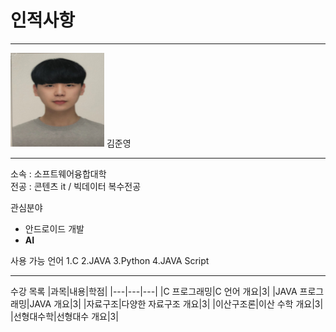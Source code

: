 # 인적사항
---
<img src=KJY.jpg height=150 width=150>
김준영

---
소속 : 소프트웨어융합대학   
전공 : 콘텐츠 it / 빅데이터 복수전공

관심분야   
* 안드로이드 개발
* **AI**

사용 가능 언어
1.C
2.JAVA
3.Python
4.JAVA Script

---------------------
수강 목록
|과목|내용|학점|
|---|---|---|
|C 프로그래밍|C 언어 개요|3|
|JAVA 프로그래밍|JAVA 개요|3|
|자료구조|다양한 자료구조 개요|3|
|이산구조론|이산 수학 개요|3|
|선형대수학|선형대수 개요|3|
